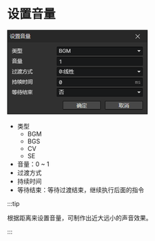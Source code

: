 # 设置音量

![](img/setVolume-1.png)

- 类型
  - BGM
  - BGS
  - CV
  - SE
- 音量：0 ~ 1
- 过渡方式
- 持续时间
- 等待结束：等待过渡结束，继续执行后面的指令

:::tip

根据距离来设置音量，可制作出近大远小的声音效果。

:::